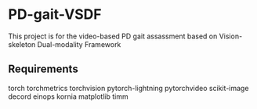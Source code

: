 # PD-gait-VSDF
This project is for the video-based PD gait assassment based on Vision-skeleton Dual-modality Framework
## Requirements
torch
torchmetrics
torchvision
pytorch-lightning
pytorchvideo
scikit-image
decord
einops
kornia
matplotlib
timm
